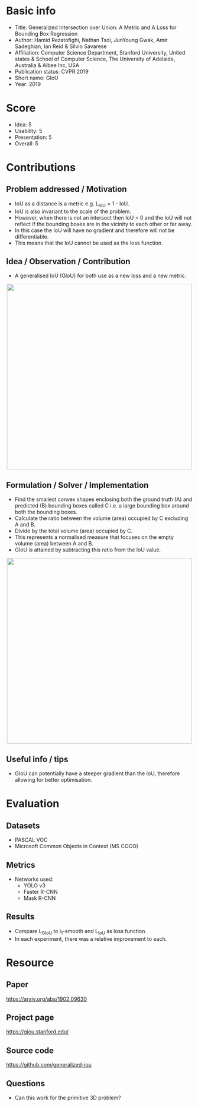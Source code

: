 # Basic info
- Title: Generalized Intersection over Union: A Metric and A Loss for Bounding Box Regression
- Author: Hamid Rezatofighi, Nathan Tsoi, JunYoung Gwak, Amir Sadeghian, Ian Reid & Silvio Savarese
- Affiliation: Computer Science Department, Stanford University, United states & School of Computer Science, The University of Adelaide, Australia & Aibee Inc, USA
- Publication status: CVPR 2019
- Short name: GIoU
- Year: 2019

# Score
- Idea: 5
- Usability: 5
- Presentation: 5
- Overall: 5

# Contributions
## Problem addressed / Motivation
- IoU as a distance is a metric e.g. L<sub>IoU</sub> = 1 - IoU.
- IoU is also invariant to the scale of the problem.
- However, when there is not an intersect then IoU = 0 and the IoU will not reflect if the bounding boxes are in the vicinity to each other or far away.
- In this case the IoU will have no gradient and therefore will not be differentiable.
- This means that the IoU cannot be used as the loss function.

## Idea / Observation / Contribution
- A generalised IoU (GIoU) for both use as a new loss and a new metric.

<p align="center">
  <img src="https://giou.stanford.edu/_nuxt/img/3cfc41f.jpg" width=500>
</p>

## Formulation / Solver / Implementation
- Find the smallest convex shapes enclosing both the ground truth (A) and predicted (B) bounding boxes called C i.e. a large bounding box around both the bounding boxes.
- Calculate the ratio between the volume (area) occupied by C excluding A and B.
- Divide by the total volume (area) occupied by C.
- This represents a normalised measure that focuses on the empty volume (area) between A and B.
- GIoU is attained by subtracting this ratio from the IoU value.

<p align="center">
  <img src="https://github.com/AndrewColligan/Paper-Reading-Notes/blob/master/Notes/Imgs/GIoU.png" width=500>
</p>

## Useful info / tips
- GIoU can potentially have a steeper gradient than the IoU, therefore allowing for better optimisation.

# Evaluation
## Datasets
- PASCAL VOC
- Microsoft Common Objects in Context (MS COCO)

## Metrics
- Networks used:
  - YOLO v3
  - Faster R-CNN
  - Mask R-CNN

## Results
- Compare L<sub>GIoU</sub> to l<sub>1</sub>-smooth and L<sub>IoU</sub> as loss function.
- In each experiment, there was a relative improvement to each.

# Resource
## Paper
https://arxiv.org/abs/1902.09630

## Project page
https://giou.stanford.edu/

## Source code
https://github.com/generalized-iou

## Questions
- Can this work for the primitive 3D problem?
